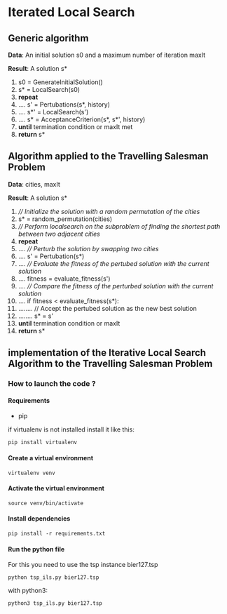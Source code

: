 # Iterated Local Search

## Generic algorithm

**Data**: An initial solution s0 and a maximum number of iteration maxIt

**Result**: A solution s*

1. s0 = GenerateInitialSolution()
2. s* = LocalSearch(s0)
3. **repeat**
4. .... s' = Pertubations(s*, history)
5. .... s*' = LocalSearch(s')
6. .... s* = AcceptanceCriterion(s*, s*', history)
7. **until** termination condition or maxIt met
8. **return** s*


## Algorithm applied to the Travelling Salesman Problem

**Data**: cities, maxIt

**Result**: A solution s*

1. *// Initialize the solution with a random permutation of the cities*
2. s* = random_permutation(cities)
3. *// Perform localsearch on the subproblem of finding the shortest path between two adjacent cities*
4. **repeat**
5. .... *// Perturb the solution by swapping two cities*
6. .... s' = Pertubation(s*)
7. .... *// Evaluate the fitness of the pertubed solution with the current solution*
8. .... fitness = evaluate_fitness(s')
9. .... *// Compare the fitness of the perturbed solution with the current solution*
10. .... if fitness < evaluate_fitness(s*):
11. ........ // Accept the pertubed solution as the new best solution
12. ........ s* = s'
13. **until** termination condition or maxIt
14. **return** s*


## implementation of the Iterative Local Search Algorithm to the Travelling Salesman Problem

### How to launch the code ?

#### Requirements

- pip

if virtualenv is not installed install it like this:

```
pip install virtualenv
```


#### Create a virtual environment

`virtualenv venv`


#### Activate the virtual environment

`source venv/bin/activate`


#### Install dependencies

`pip install -r requirements.txt`


#### Run the python file

For this you need to use the tsp instance bier127.tsp

`python tsp_ils.py bier127.tsp`

with python3:

`python3 tsp_ils.py bier127.tsp`
